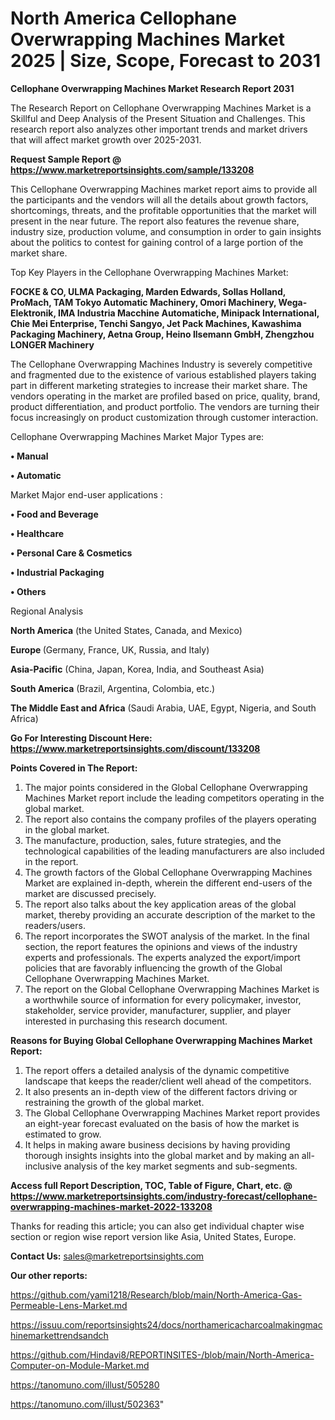 # North America Cellophane Overwrapping Machines Market 2025 | Size, Scope, Forecast to 2031

<strong>Cellophane Overwrapping Machines Market Research Report 2031</strong>

The Research Report on Cellophane Overwrapping Machines Market is a Skillful and Deep Analysis of the Present Situation and Challenges. This research report also analyzes other important trends and market drivers that will affect market growth over 2025-2031.

<strong>Request Sample Report @ <a href=https://www.marketreportsinsights.com/sample/133208>https://www.marketreportsinsights.com/sample/133208</a></strong>

This Cellophane Overwrapping Machines market report aims to provide all the participants and the vendors will all the details about growth factors, shortcomings, threats, and the profitable opportunities that the market will present in the near future. The report also features the revenue share, industry size, production volume, and consumption in order to gain insights about the politics to contest for gaining control of a large portion of the market share.

Top Key Players in the Cellophane Overwrapping Machines Market:

<strong>FOCKE & CO, ULMA Packaging, Marden Edwards, Sollas Holland, ProMach, TAM Tokyo Automatic Machinery, Omori Machinery, Wega-Elektronik, IMA Industria Macchine Automatiche, Minipack International, Chie Mei Enterprise, Tenchi Sangyo, Jet Pack Machines, Kawashima Packaging Machinery, Aetna Group, Heino Ilsemann GmbH, Zhengzhou LONGER Machinery</strong>

The Cellophane Overwrapping Machines Industry is severely competitive and fragmented due to the existence of various established players taking part in different marketing strategies to increase their market share. The vendors operating in the market are profiled based on price, quality, brand, product differentiation, and product portfolio. The vendors are turning their focus increasingly on product customization through customer interaction.

Cellophane Overwrapping Machines Market Major Types are:

<strong>• Manual

• Automatic</strong>

Market Major end-user applications :

<strong>• Food and Beverage

• Healthcare

• Personal Care & Cosmetics

• Industrial Packaging

• Others</strong>

Regional Analysis

</u><strong><b>North America</b></strong> (the United States, Canada, and Mexico)

<strong><b>Europe </b></strong>(Germany, France, UK, Russia, and Italy)

<strong><b>Asia-Pacific</b></strong> (China, Japan, Korea, India, and Southeast Asia)

<strong><b>South America</b></strong> (Brazil, Argentina, Colombia, etc.)

<strong><b>The Middle East and Africa</b></strong> (Saudi Arabia, UAE, Egypt, Nigeria, and South Africa)

<strong>Go For Interesting Discount Here: <a href=https://www.marketreportsinsights.com/discount/133208>https://www.marketreportsinsights.com/discount/133208</a></strong>

<strong>Points Covered in The Report:</strong>
<ol>
  <li>The major points considered in the Global Cellophane Overwrapping Machines Market report include the leading competitors operating in the global market.</li>
  <li>The report also contains the company profiles of the players operating in the global market.</li>
  <li>The manufacture, production, sales, future strategies, and the technological capabilities of the leading manufacturers are also included in the report.</li>
  <li>The growth factors of the Global Cellophane Overwrapping Machines Market are explained in-depth, wherein the different end-users of the market are discussed precisely.</li>
  <li>The report also talks about the key application areas of the global market, thereby providing an accurate description of the market to the readers/users.</li>
  <li>The report incorporates the SWOT analysis of the market. In the final section, the report features the opinions and views of the industry experts and professionals. The experts analyzed the export/import policies that are favorably influencing the growth of the Global Cellophane Overwrapping Machines Market.</li>
  <li>The report on the Global Cellophane Overwrapping Machines Market is a worthwhile source of information for every policymaker, investor, stakeholder, service provider, manufacturer, supplier, and player interested in purchasing this research document.</li>
</ol>
<strong>Reasons for Buying Global Cellophane Overwrapping Machines Market Report:</strong>

<ol>
  <li>The report offers a detailed analysis of the dynamic competitive landscape that keeps the reader/client well ahead of the competitors.</li>
  <li>It also presents an in-depth view of the different factors driving or restraining the growth of the global market.</li>
  <li>The Global Cellophane Overwrapping Machines Market report provides an eight-year forecast evaluated on the basis of how the market is estimated to grow.</li>
  <li>It helps in making aware business decisions by having providing thorough insights insights into the global market and by making an all-inclusive analysis of the key market segments and sub-segments.</li>
</ol>
<strong>Access full Report Description, TOC, Table of Figure, Chart, etc. @ <a href=https://www.marketreportsinsights.com/industry-forecast/cellophane-overwrapping-machines-market-2022-133208>https://www.marketreportsinsights.com/industry-forecast/cellophane-overwrapping-machines-market-2022-133208</a></strong>


Thanks for reading this article; you can also get individual chapter wise section or region wise report version like Asia, United States, Europe.

<strong>Contact Us:</strong>
sales@marketreportsinsights.com

<strong>Our other reports:</strong>

<a href=https://github.com/yami1218/Research/blob/main/North-America-Gas-Permeable-Lens-Market.md>https://github.com/yami1218/Research/blob/main/North-America-Gas-Permeable-Lens-Market.md</a>

<a href=https://issuu.com/reportsinsights24/docs/northamericacharcoalmakingmachinemarkettrendsandch>https://issuu.com/reportsinsights24/docs/northamericacharcoalmakingmachinemarkettrendsandch</a>

<a href=https://github.com/Hindavi8/REPORTINSITES-/blob/main/North-America-Computer-on-Module-Market.md>https://github.com/Hindavi8/REPORTINSITES-/blob/main/North-America-Computer-on-Module-Market.md</a>

<a href=https://tanomuno.com/illust/505280>https://tanomuno.com/illust/505280</a>

<a href=https://tanomuno.com/illust/502363>https://tanomuno.com/illust/502363</a>"
